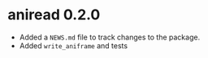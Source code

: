 # aniread 0.2.0

* Added a `NEWS.md` file to track changes to the package.
* Added `write_aniframe` and tests
